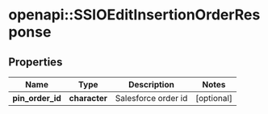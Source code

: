 # openapi::SSIOEditInsertionOrderResponse


## Properties
Name | Type | Description | Notes
------------ | ------------- | ------------- | -------------
**pin_order_id** | **character** | Salesforce order id | [optional] 


